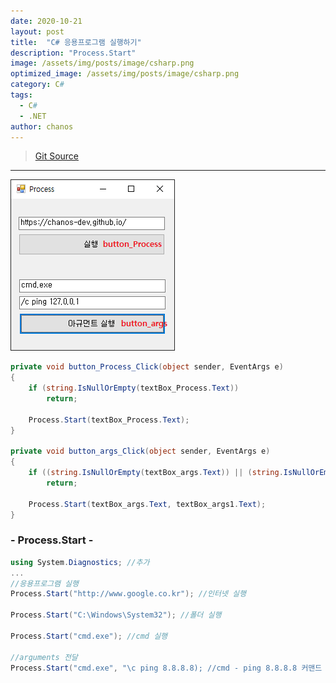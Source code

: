 ```yaml
---
date: 2020-10-21
layout: post
title:  "C# 응용프로그램 실행하기"
description: "Process.Start"
image: /assets/img/posts/image/csharp.png
optimized_image: /assets/img/posts/image/csharp.png
category: C#
tags:
  - C#
  - .NET
author: chanos
---
```

>[Git Source](https://github.com/chanos-dev/blogcode/tree/master/20-1021)

--- 

![program](/assets/img/posts/2020-10-21/program.png)

```c#
private void button_Process_Click(object sender, EventArgs e)
{
    if (string.IsNullOrEmpty(textBox_Process.Text))
        return;

    Process.Start(textBox_Process.Text);
}

private void button_args_Click(object sender, EventArgs e)
{
    if ((string.IsNullOrEmpty(textBox_args.Text)) || (string.IsNullOrEmpty(textBox_args1.Text)))
        return;

    Process.Start(textBox_args.Text, textBox_args1.Text);                        
}
```

### - Process.Start -


```c#
using System.Diagnostics; //추가
...
//응용프로그램 실행
Process.Start("http://www.google.co.kr"); //인터넷 실행

Process.Start("C:\Windows\System32"); //폴더 실행

Process.Start("cmd.exe"); //cmd 실행

//arguments 전달
Process.Start("cmd.exe", "\c ping 8.8.8.8); //cmd - ping 8.8.8.8 커맨드 실행
```
